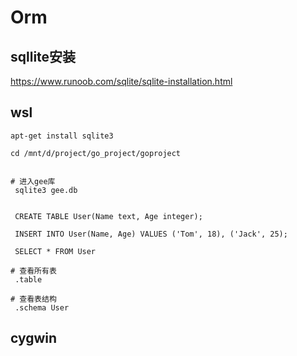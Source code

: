 <!--
 * @Author: gaoh
 * @Date: 2023-04-14 00:00:06
 * @LastEditTime: 2023-04-14 00:01:11
-->

# Orm

## sqllite安装

https://www.runoob.com/sqlite/sqlite-installation.html

## wsl

```shell
apt-get install sqlite3

cd /mnt/d/project/go_project/goproject


```

```shell
# 进入gee库
 sqlite3 gee.db


 CREATE TABLE User(Name text, Age integer);

 INSERT INTO User(Name, Age) VALUES ('Tom', 18), ('Jack', 25);

 SELECT * FROM User

# 查看所有表
 .table

# 查看表结构
 .schema User
```

## cygwin

```shell

```